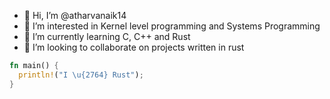 - 👋 Hi, I’m @atharvanaik14
- 👀 I’m interested in Kernel level programming and Systems Programming
- 🌱 I’m currently learning C, C++ and Rust
- 💞️ I’m looking to collaborate on projects written in rust

```Rust
fn main() {
  println!("I \u{2764} Rust");
}
```

<!---
atharvanaik14/atharvanaik14 is a ✨ special ✨ repository because its `README.md` (this file) appears on your GitHub profile.
You can click the Preview link to take a look at your changes.
--->
